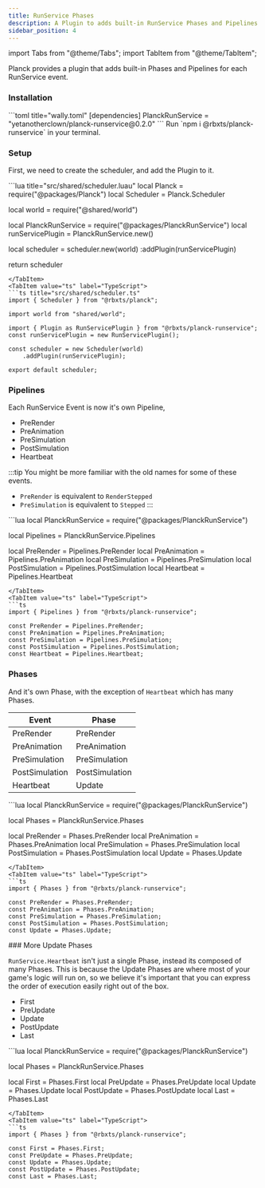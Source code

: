 ```yaml
---
title: RunService Phases
description: A Plugin to adds built-in RunService Phases and Pipelines
sidebar_position: 4
---
```


import Tabs from "@theme/Tabs";
import TabItem from "@theme/TabItem";

Planck provides a plugin that adds built-in Phases and Pipelines for each
RunService event.

### Installation

<Tabs groupId="package-manager">
<TabItem value="wally" label="Wally">
```toml title="wally.toml"
[dependencies]
PlanckRunService = "yetanotherclown/planck-runservice@0.2.0"
```
</TabItem>
<TabItem value="npm" label="NPM">
Run `npm i @rbxts/planck-runservice` in your terminal.
</TabItem>
</Tabs>

### Setup

First, we need to create the scheduler, and add the Plugin to it.

<Tabs groupId="language">
<TabItem value="lua" label="Luau">
```lua title="src/shared/scheduler.luau"
local Planck = require("@packages/Planck")
local Scheduler = Planck.Scheduler

local world = require("@shared/world")

local PlanckRunService = require("@packages/PlanckRunService")
local runServicePlugin = PlanckRunService.new()

local scheduler = scheduler.new(world)
    :addPlugin(runServicePlugin)

return scheduler
```
</TabItem>
<TabItem value="ts" label="TypeScript">
```ts title="src/shared/scheduler.ts"
import { Scheduler } from "@rbxts/planck";

import world from "shared/world";

import { Plugin as RunServicePlugin } from "@rbxts/planck-runservice";
const runServicePlugin = new RunServicePlugin();

const scheduler = new Scheduler(world)
    .addPlugin(runServicePlugin);

export default scheduler;
```
</TabItem>
</Tabs>

### Pipelines

Each RunService Event is now it's own Pipeline,

- PreRender
- PreAnimation
- PreSimulation
- PostSimulation
- Heartbeat

:::tip
You might be more familiar with the old names for some of these events.

- `PreRender` is equivalent to `RenderStepped`
- `PreSimulation` is equivalent to `Stepped`
:::

<Tabs groupId="language">
<TabItem value="lua" label="Luau">
```lua
local PlanckRunService = require("@packages/PlanckRunService")

local Pipelines = PlanckRunService.Pipelines

local PreRender = Pipelines.PreRender
local PreAnimation = Pipelines.PreAnimation
local PreSimulation = Pipelines.PreSimulation
local PostSimulation = Pipelines.PostSimulation
local Heartbeat = Pipelines.Heartbeat
```
</TabItem>
<TabItem value="ts" label="TypeScript">
```ts
import { Pipelines } from "@rbxts/planck-runservice";

const PreRender = Pipelines.PreRender;
const PreAnimation = Pipelines.PreAnimation;
const PreSimulation = Pipelines.PreSimulation;
const PostSimulation = Pipelines.PostSimulation;
const Heartbeat = Pipelines.Heartbeat;
```
</TabItem>
</Tabs>

### Phases

And it's own Phase, with the exception of `Heartbeat` which has many Phases.

| Event          | Phase          |
| -------------- | -------------- |
| PreRender      | PreRender      |
| PreAnimation   | PreAnimation   |
| PreSimulation  | PreSimulation  |
| PostSimulation | PostSimulation |
| Heartbeat      | Update         |

<Tabs groupId="language">
<TabItem value="lua" label="Luau">
```lua
local PlanckRunService = require("@packages/PlanckRunService")

local Phases = PlanckRunService.Phases

local PreRender = Phases.PreRender
local PreAnimation = Phases.PreAnimation
local PreSimulation = Phases.PreSimulation
local PostSimulation = Phases.PostSimulation
local Update = Phases.Update
```
</TabItem>
<TabItem value="ts" label="TypeScript">
```ts
import { Phases } from "@rbxts/planck-runservice";

const PreRender = Phases.PreRender;
const PreAnimation = Phases.PreAnimation;
const PreSimulation = Phases.PreSimulation;
const PostSimulation = Phases.PostSimulation;
const Update = Phases.Update;
```
</TabItem>
</Tabs>
### More Update Phases

`RunService.Heartbeat` isn't just a single Phase, instead its composed of
many Phases. This is because the Update Phases are where most of your
game's logic will run on, so we believe it's important that you can
express the order of execution easily right out of the box.

- First
- PreUpdate
- Update
- PostUpdate
- Last

<Tabs groupId="language">
<TabItem value="lua" label="Luau">
```lua
local PlanckRunService = require("@packages/PlanckRunService")

local Phases = PlanckRunService.Phases

local First = Phases.First
local PreUpdate = Phases.PreUpdate
local Update = Phases.Update
local PostUpdate = Phases.PostUpdate
local Last = Phases.Last
```
</TabItem>
<TabItem value="ts" label="TypeScript">
```ts
import { Phases } from "@rbxts/planck-runservice";

const First = Phases.First;
const PreUpdate = Phases.PreUpdate;
const Update = Phases.Update;
const PostUpdate = Phases.PostUpdate;
const Last = Phases.Last;
```
</TabItem>
</Tabs>
